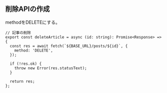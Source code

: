 ## 削除APIの作成

methodをDELETEにする。

```tsx
// 記事の削除
export const deleteArticle = async (id: string): Promise<Response> => {
  const res = await fetch(`${BASE_URL}/posts/${id}`, {
    method: 'DELETE',
  });

  if (!res.ok) {
    throw new Error(res.statusText);
  }

  return res;
};
```
